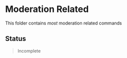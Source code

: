 # Moderation Related
This folder contains *most* moderation related commands

## Status
> Incomplete
